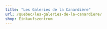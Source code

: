 ```yaml
---
title: "Les Galeries de la Canardière"
url: /quebec/les-galeries-de-la-canardiere/
shop: Einkaufszentrum
---
```

